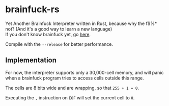 # brainfuck-rs
Yet Another Brainfuck Interpreter written in Rust, because why the f$%* not? (And it's a good way to learn a new language)  
If you don't know brainfuck yet, go [here](https://esolangs.org/wiki/brainfuck).

Compile with the `--release` for better performance.


## Implementation

For now, the interpreter supports only a 30,000-cell memory, and will panic when a brainfuck program tries to access cells outside this range.

The cells are 8 bits wide and are wrapping, so that `255 + 1 = 0`.

Executing the `,` instruction on `EOF` will set the current cell to `0`.

